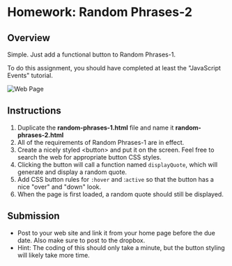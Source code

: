# Homework: Random Phrases-2

## Overview
Simple. Just add a functional button to Random Phrases-1.

To do this assignment, you should have completed at least the "JavaScript Events" tutorial.

![Web Page](_images/random-phrases-2-done.jpg)

## Instructions
1. Duplicate the **random-phrases-1.html** file and name it **random-phrases-2.html**
1. All of the requirements of Random Phrases-1 are in effect.
1. Create a nicely styled &lt;button> and put it on the screen. Feel free to search the web for appropriate button CSS styles.
1. Clicking the button will call a function named `displayQuote`, which will generate and display a random quote.
1. Add CSS button rules for `:hover` and :`active` so that the button has a nice "over" and "down" look.
1. When the page is first loaded, a random quote should still be displayed.

## Submission
- Post to your web site and link it from your home page before the due date. Also make sure to post to the dropbox.
- Hint: The coding of this should only take a minute, but the button styling will likely take more time.
